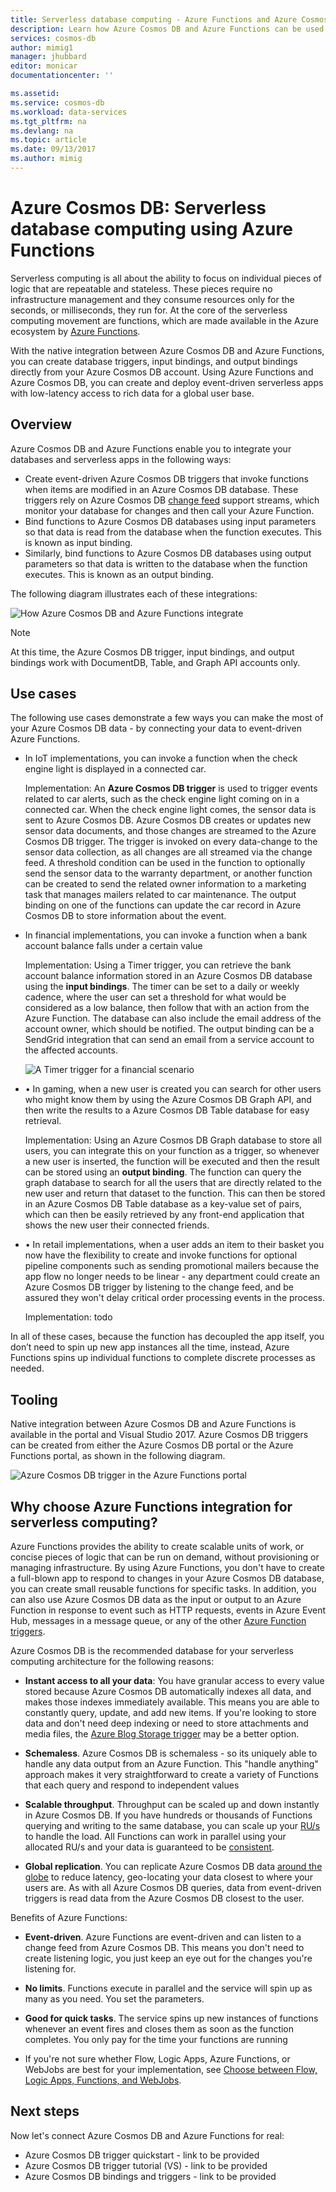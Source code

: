 ```yaml
---
title: Serverless database computing - Azure Functions and Azure Cosmos DB| Microsoft Docs
description: Learn how Azure Cosmos DB and Azure Functions can be used together to create event-driven serverless computing apps.
services: cosmos-db
author: mimig1
manager: jhubbard
editor: monicar
documentationcenter: ''

ms.assetid: 
ms.service: cosmos-db
ms.workload: data-services
ms.tgt_pltfrm: na
ms.devlang: na
ms.topic: article
ms.date: 09/13/2017
ms.author: mimig
---
```


# Azure Cosmos DB: Serverless database computing using Azure Functions

Serverless computing is all about the ability to focus on individual pieces of logic that are repeatable and stateless. These pieces require no infrastructure management and they consume resources only for the seconds, or milliseconds, they run for. At the core of the serverless computing movement are functions, which are made available in the Azure ecosystem by [Azure Functions](https://azure.microsoft.com/services/functions).

With the native integration between Azure Cosmos DB and Azure Functions, you can create database triggers, input bindings, and output bindings directly from your Azure Cosmos DB account. Using Azure Functions and Azure Cosmos DB, you can create and deploy event-driven serverless apps with low-latency access to rich data for a global user base.

## Overview

Azure Cosmos DB and Azure Functions enable you to integrate your databases and serverless apps in the following ways:

* Create event-driven Azure Cosmos DB triggers that invoke functions when items are modified in an Azure Cosmos DB database. These triggers rely on Azure Cosmos DB [change feed](change-feed.md) support streams, which monitor your database for changes and then call your Azure Function.
* Bind functions to Azure Cosmos DB databases using input parameters so that data is read from the database when the function executes. This is known as input binding.
* Similarly, bind functions to Azure Cosmos DB databases using output parameters so that data is written to the database when the function executes. This is known as an output binding.

The following diagram illustrates each of these integrations: 

![How Azure Cosmos DB and Azure Functions integrate](./media/serverless-computing-database/cosmos-db-azure-functions-integration.png)

> [!NOTE]
> At this time, the Azure Cosmos DB trigger, input bindings, and output bindings work with DocumentDB, Table, and Graph API accounts only.

## Use cases

The following use cases demonstrate a few ways you can make the most of your Azure Cosmos DB data - by connecting your data to event-driven Azure Functions.

* In IoT implementations, you can invoke a function when the check engine light is displayed in a connected car.

    Implementation: An **Azure Cosmos DB trigger** is used to trigger events related to car alerts, such as the check engine light coming on in a connected car. When the check engine light comes, the sensor data is sent to Azure Cosmos DB. Azure Cosmos DB creates or updates new sensor data documents, and those changes are streamed to the Azure Cosmos DB trigger. The trigger is invoked on every data-change to the sensor data collection, as all changes are all streamed via the change feed. A threshold condition can be used in the function to optionally send the sensor data to the warranty department, or another function can be created to send the related owner information to a marketing task that manages mailers related to car maintenance. The output binding on one of the functions can update the car record in Azure Cosmos DB to store information about the event.

* In financial implementations, you can invoke a function when a bank account balance falls under a certain value

    Implementation: Using a Timer trigger, you can retrieve the bank account balance information stored in an Azure Cosmos DB database using the **input bindings**. The timer can be set to a daily or weekly cadence, where the user can set a threshold for what would be considered as a low balance, then follow that with an action from the Azure Function. The database can also include the email address of the account owner, which should be notified. The output binding can be a SendGrid integration that can send an email from a service account to the affected accounts.

    
    ![A Timer trigger for a financial scenario](./media/serverless-computing-database/cosmos-db-functions-financial-trigger.png)

* •	In gaming, when a new user is created you can search for other users who might know them by using the Azure Cosmos DB Graph API, and then write the results to a Azure Cosmos DB Table database for easy retrieval.

    Implementation: Using an Azure Cosmos DB Graph database to store all users, you can integrate this on your function as a trigger, so whenever a new user is inserted, the function will be executed and then the result can be stored using an **output binding**. The function can query the graph database to search for all the users that are directly related to the new user and return that dataset to the function. This can then be stored in an Azure Cosmos DB Table database as a key-value set of pairs, which can then be easily retrieved by any front-end application that shows the new user their connected friends.

* •	In retail implementations, when a user adds an item to their basket you now have the flexibility to create and invoke functions for optional pipeline components such as sending promotional mailers because the app flow no longer needs to be linear - any department could create an Azure Cosmos DB trigger by listening to the change feed, and be assured they won't delay critical order processing events in the process.

    Implementation: todo

In all of these cases, because the function has decoupled the app itself, you don’t need to spin up new app instances all the time, instead, Azure Functions spins up individual functions to complete discrete processes as needed.

## Tooling

Native integration between Azure Cosmos DB and Azure Functions is available in the portal and Visual Studio 2017. Azure Cosmos DB triggers can be created from either the Azure Cosmos DB portal or the Azure Functions portal, as shown in the following diagram.

![Azure Cosmos DB trigger in the Azure Functions portal](./media/serverless-computing-database/azure-function-cosmos-db-trigger.png) 

## Why choose Azure Functions integration for serverless computing?

Azure Functions provides the ability to create scalable units of work, or concise pieces of logic that can be run on demand, without provisioning or managing infrastructure. By using Azure Functions, you don't have to create a full-blown app to respond to changes in your Azure Cosmos DB database, you can create small reusable functions for specific tasks. In addition, you can also use Azure Cosmos DB data as the input or output to an Azure Function in response to event such as HTTP requests, events in Azure Event Hub, messages in a message queue, or any of the other [Azure Function triggers](../azure-functions/functions-triggers-bindings.md).

Azure Cosmos DB is the recommended database for your serverless computing architecture for the following reasons:

* **Instant access to all your data**: You have granular access to every value stored because Azure Cosmos DB automatically indexes all data, and makes those indexes immediately available. This means you are able to constantly query, update, and add new items. If you're looking to store data and don't need deep indexing or need to store attachments and media files, the [Azure Blog Storage trigger](../azure-functions/functions-bindings-storage-blob.md) may be a better option.

* **Schemaless**. Azure Cosmos DB is schemaless - so its uniquely able to handle any data output from an Azure Function. This "handle anything" approach makes it very straightforward to create a variety of Functions that each query and respond to independent values

* **Scalable throughput**. Throughput can be scaled up and down instantly in Azure Cosmos DB. If you have hundreds or thousands of Functions querying and writing to the same database, you can scale up your [RU/s](request-units.md) to handle the load. All Functions can work in parallel using your allocated RU/s and your data is guaranteed to be [consistent](consistency-levels.md).

* **Global replication**. You can replicate Azure Cosmos DB data [around the globe](distribute-data-globally.md) to reduce latency, geo-locating your data closest to where your users are. As with all Azure Cosmos DB queries, data from event-driven triggers is read data from the Azure Cosmos DB closest to the user.

Benefits of Azure Functions: 

* **Event-driven**. Azure Functions are event-driven and can listen to a change feed from Azure Cosmos DB. This means you don't need to create listening logic, you just keep an eye out for the changes you're listening for. 

* **No limits**. Functions execute in parallel and the service will spin up as many as you need. You set the parameters.

* **Good for quick tasks**. The service spins up new instances of functions whenever an event fires and closes them as soon as the function completes. You only pay for the time your functions are running

* If you're not sure whether Flow, Logic Apps, Azure Functions, or WebJobs are best for your implementation, see [Choose between Flow, Logic Apps, Functions, and WebJobs](../azure-functions/functions-compare-logic-apps-ms-flow-webjobs.md).

## Next steps

Now let's connect Azure Cosmos DB and Azure Functions for real: 

* Azure Cosmos DB trigger quickstart - link to be provided
* Azure Cosmos DB trigger tutorial (VS) - link to be provided
* Azure Cosmos DB bindings and triggers - link to be provided



 



